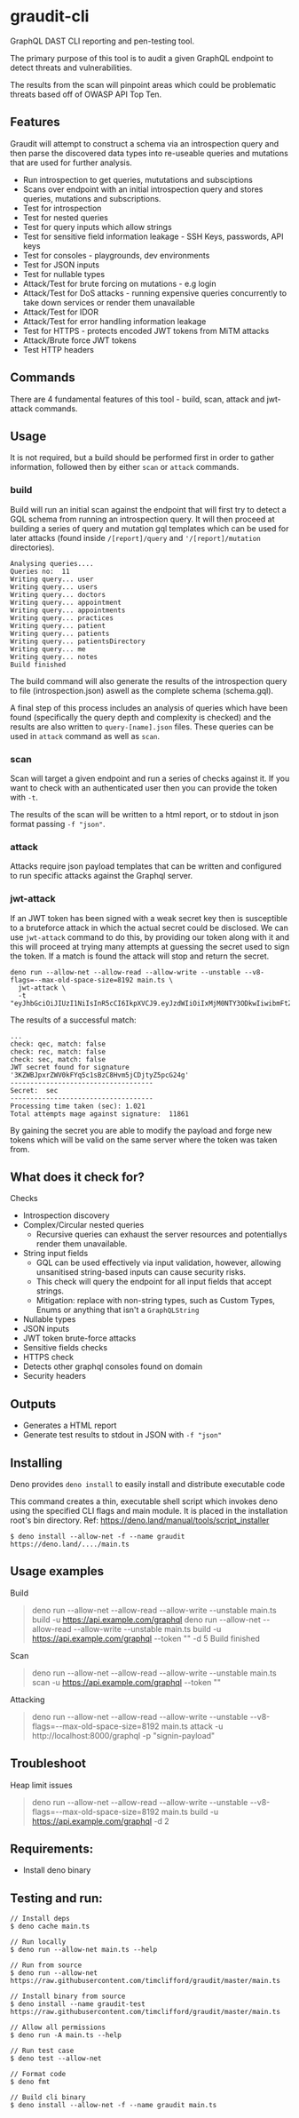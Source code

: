 # graudit-cli

GraphQL DAST CLI reporting and pen-testing tool.

The primary purpose of this tool is to audit a given GraphQL endpoint to detect
threats and vulnerabilities.

The results from the scan will pinpoint areas which could be problematic
threats based off of OWASP API Top Ten.

## Features

Graudit will attempt to construct a schema via an introspection query and then
parse the discovered data types into re-useable queries and mutations that are
used for further analysis.

- Run introspection to get queries, mututations and subsciptions
- Scans over endpoint with an initial introspection query and stores queries,
  mutations and subscriptions.
- Test for introspection
- Test for nested queries
- Test for query inputs which allow strings
- Test for sensitive field information leakage - SSH Keys, passwords, API keys
- Test for consoles - playgrounds, dev environments
- Test for JSON inputs
- Test for nullable types
- Attack/Test for brute forcing on mutations - e.g login
- Attack/Test for DoS attacks - running expensive queries concurrently to take
  down services or render them unavailable
- Attack/Test for IDOR
- Attack/Test for error handling information leakage
- Test for HTTPS - protects encoded JWT tokens from MiTM attacks
- Attack/Brute force JWT tokens
- Test HTTP headers

## Commands

There are 4 fundamental features of this tool - build, scan, attack and
jwt-attack commands.

## Usage

It is not required, but a build should be performed first in order to gather
information, followed then by either `scan` or `attack` commands.

### build

Build will run an initial scan against the endpoint that will first try to
detect a GQL schema from running an introspection query. It will then proceed at
building a series of query and mutation gql templates which can be used for
later attacks (found inside `/[report]/query` and `'/[report]/mutation` directories).

```
Analysing queries....
Queries no:  11
Writing query... user
Writing query... users
Writing query... doctors
Writing query... appointment
Writing query... appointments
Writing query... practices
Writing query... patient
Writing query... patients
Writing query... patientsDirectory
Writing query... me
Writing query... notes
Build finished
```

The build command will also generate the results of the introspection query to
file (introspection.json) aswell as the complete schema (schema.gql).

A final step of this process includes an analysis of queries which have been
found (specifically the query depth and complexity is checked) and the results
are also written to `query-[name].json` files. These queries can be used in
`attack` command as well as `scan`.

### scan

Scan will target a given endpoint and run a series of checks against it. If you
want to check with an authenticated user then you can provide the token with
`-t`.

The results of the scan will be written to a html report, or to stdout in json
format passing `-f "json"`.

### attack

Attacks require json payload templates that can be written and configured to run
specific attacks against the Graphql server.

### jwt-attack

If an JWT token has been signed with a weak secret key then is susceptible to a
bruteforce attack in which the actual secret could be disclosed. We can use
`jwt-attack` command to do this, by providing our token along with it and this
will proceed at trying many attempts at guessing the secret used to sign the
token. If a match is found the attack will stop and return the secret.

```
deno run --allow-net --allow-read --allow-write --unstable --v8-flags=--max-old-space-size=8192 main.ts \
  jwt-attack \
  -t "eyJhbGciOiJIUzI1NiIsInR5cCI6IkpXVCJ9.eyJzdWIiOiIxMjM0NTY3ODkwIiwibmFtZSI6IkpvaG4gRG9lIiwiaWF0IjoxNTE2MjM5MDIyfQ.3KZWBJpxrZWV0kFYq5c1sBzC8Hvm5jCDjtyZ5pcG24g"
```

The results of a successful match:

```
...
check: qec, match: false
check: rec, match: false
check: sec, match: false
JWT secret found for signature '3KZWBJpxrZWV0kFYq5c1sBzC8Hvm5jCDjtyZ5pcG24g'
------------------------------------
Secret:  sec
------------------------------------
Processing time taken (sec): 1.021
Total attempts mage against signature:  11861
```

By gaining the secret you are able to modify the payload and forge new tokens
which will be valid on the same server where the token was taken from.

## What does it check for?

Checks

- Introspection discovery
- Complex/Circular nested queries
  - Recursive queries can exhaust the server resources and potentiallys render
    them unavailable.
- String input fields
  - GQL can be used effectively via input validation, however, allowing
    unsanitised string-based inputs can cause security risks.
  - This check will query the endpoint for all input fields that accept strings.
  - Mitigation: replace with non-string types, such as Custom Types, Enums or
    anything that isn't a `GraphQLString`
- Nullable types
- JSON inputs
- JWT token brute-force attacks
- Sensitive fields checks
- HTTPS check
- Detects other graphql consoles found on domain
- Security headers

## Outputs

- Generates a HTML report
- Generate test results to stdout in JSON with `-f "json"`

## Installing

Deno provides `deno install` to easily install and distribute executable code

This command creates a thin, executable shell script which invokes deno using
the specified CLI flags and main module. It is placed in the installation root's
bin directory. Ref: https://deno.land/manual/tools/script_installer

```
$ deno install --allow-net -f --name graudit https://deno.land/..../main.ts
```

## Usage examples

Build

> deno run --allow-net --allow-read --allow-write --unstable main.ts build -u
> https://api.example.com/graphql deno run --allow-net --allow-read
> --allow-write --unstable main.ts build -u https://api.example.com/graphql
> --token "" -d 5 Build finished

Scan

> deno run --allow-net --allow-read --allow-write --unstable main.ts scan -u
> https://api.example.com/graphql --token ""

Attacking

> deno run --allow-net --allow-read --allow-write --unstable
> --v8-flags=--max-old-space-size=8192 main.ts attack -u
> http://localhost:8000/graphql -p "signin-payload"

## Troubleshoot

Heap limit issues

> deno run --allow-net --allow-read --allow-write --unstable
> --v8-flags=--max-old-space-size=8192 main.ts build -u
> https://api.example.com/graphql -d 2

## Requirements:

- Install deno binary

## Testing and run:

```
// Install deps
$ deno cache main.ts

// Run locally
$ deno run --allow-net main.ts --help

// Run from source
$ deno run --allow-net https://raw.githubusercontent.com/timclifford/graudit/master/main.ts

// Install binary from source
$ deno install --name graudit-test https://raw.githubusercontent.com/timclifford/graudit/master/main.ts

// Allow all permissions
$ deno run -A main.ts --help

// Run test case
$ deno test --allow-net

// Format code
$ deno fmt

// Build cli binary
$ deno install --allow-net -f --name graudit main.ts
```
